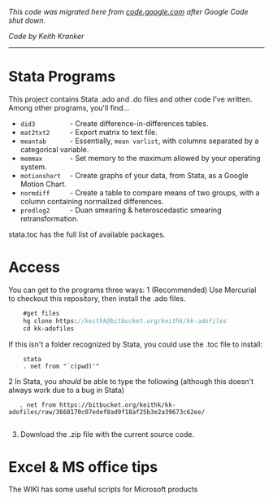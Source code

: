 *This code was migrated here from [code.google.com](https://code.google.com/archive/p/kk-adofiles/ ) after Google Code shut down.*

*Code by Keith Kranker*

------------------------------------------------------

# Stata Programs #

This project contains Stata .ado and .do files and other code I've written.
Among other programs, you'll find...

* `did3         ` - Create difference-in-differences tables. 
* `mat2txt2     ` - Export matrix to text file. 
* `meantab      ` - Essentially, `mean varlist`, with columns separated by a categorical variable. 
* `memmax       ` - Set memory to the maximum allowed by your operating system. 
* `motionshart  ` - Create graphs of your data, from Stata, as a Google Motion Chart.
* `normdiff     ` - Create a table to compare means of two groups, with a column containing normalized differences. 
* `predlog2     ` - Duan smearing & heteroscedastic smearing retransformation. 

stata.toc has the full list of available packages.

# Access #

You can get to the programs three ways:
1 (Recommended) Use Mercurial to checkout this repository, then install the .ado files.
```stata
    #get files
    hg clone https://keithk@bitbucket.org/keithk/kk-adofiles 
    cd kk-adofiles
```
  If this isn't a folder recognized by Stata, you could use the .toc file to install:
```
    stata
    . net from "`c(pwd)'"
```

2 In Stata, you _should_ be able to type the following (although this doesn't always work due to a bug in Stata) 
```
   . net from https://bitbucket.org/keithk/kk-adofiles/raw/3668170c07edef8ad9f18af25b3e2a39673c62ee/
 
```

3. Download the .zip file with the current source code. 


# Excel & MS office tips #

The WIKI has some useful scripts for Microsoft products